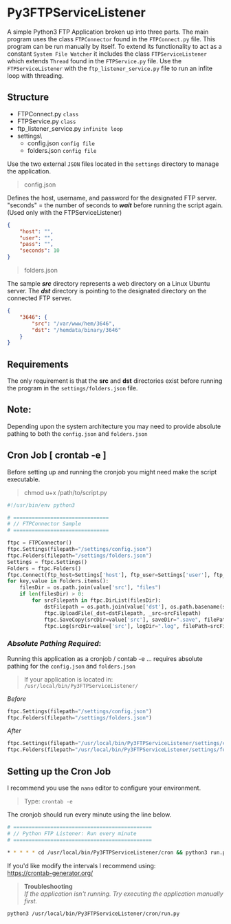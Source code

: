 # Py3FTPServiceListener

A simple Python3 FTP Application broken up into three parts. The main program uses the class `FTPConnector` found in the `FTPConnect.py` file. This program can be run manually by itself. To extend its functionality to act as a constant `System File Watcher` it includes the class `FTPServiceListener` which extends `Thread` found in the `FTPService.py` file. Use the `FTPServiceListener` with the `ftp_listener_service.py` file to run an infite loop with threading. 

## Structure
- FTPConnect.py `class`
- FTPService.py `class`
- ftp_listener_service.py `infinite loop`
- settings\
    - config.json `config file`
    - folders.json `config file`

Use the two external `JSON` files located in the `settings` directory to manage the application.

> config.json

Defines the host, username, and password for the designated FTP server. "seconds" = the number of seconds to **_wait_** before running the script again. (Used only with the FTPServiceListener)
```json
{
    "host": "",
    "user": "",
    "pass": "",
    "seconds": 10
}
```

> folders.json

The sample **_src_** directory represents a web directory on a Linux Ubuntu server. The **_dst_** directory is pointing to the designated directory on the connected FTP server.
```json
{
    "3646": {
        "src": "/var/www/hem/3646",
        "dst": "/hemdata/binary/3646"
    }
}
```

## Requirements

The only requirement is that the **src** and **dst** directories exist before running the program in the `settings/folders.json` file.

## Note:

Depending upon the system architecture you may need to provide absolute pathing to both the `config.json` and `folders.json`

## Cron Job [ crontab -e ]

Before setting up and running the cronjob you might need make the script executable.

> chmod u+x /path/to/script.py

```python
#!/usr/bin/env python3

# ===============================
# // FTPConnector Sample
# ===============================

ftpc = FTPConnector()
ftpc.Settings(filepath="/settings/config.json")
ftpc.Folders(filepath="/settings/folders.json")
Settings = ftpc.Settings()
Folders = ftpc.Folders()
ftpc.Connect(ftp_host=Settings['host'], ftp_user=Settings['user'], ftp_password=Settings['pass'])
for key,value in Folders.items():
    filesDir = os.path.join(value['src'], "files")
    if len(filesDir) > 0:
        for srcFilepath in ftpc.DirList(filesDir):
            dstFilepath = os.path.join(value['dst'], os.path.basename(srcFilepath))
            ftpc.UploadFile(_dst=dstFilepath, _src=srcFilepath)
            ftpc.SaveCopy(srcDir=value['src'], saveDir=".save", filePath=srcFilepath)
            ftpc.Log(srcDir=value['src'], logDir=".log", filePath=srcFilepath, fileExtension="txt")
```

### _Absolute Pathing Required_:
Running this application as a cronjob / contab -e ... requires absolute pathing for the `config.json` and `folders.json`

> If your application is located in: `/usr/local/bin/Py3FTPServiceListener/` 

_Before_

```python
ftpc.Settings(filepath="/settings/config.json")
ftpc.Folders(filepath="/settings/folders.json")
```
_After_

```python
ftpc.Settings(filepath="/usr/local/bin/Py3FTPServiceListener/settings/config.json")
ftpc.Folders(filepath="/usr/local/bin/Py3FTPServiceListener/settings/folders.json")
```

## Setting up the Cron Job
I recommend you use the `nano` editor to configure your environment.

> Type: `crontab -e`

The cronjob should run every minute using the line below.

```bash
# =============================================
# // Python FTP Listener: Run every minute
# =============================================

* * * * * cd /usr/local/bin/Py3FTPServiceListener/cron && python3 run.py
```
If you'd like modify the intervals I recommend using:<br> https://crontab-generator.org/

> **Troubleshooting** <br>
> _If the application isn't running. Try executing the application manually first._
```bash
python3 /usr/local/bin/Py3FTPServiceListener/cron/run.py
```
